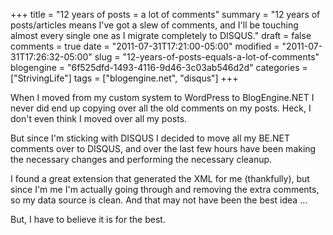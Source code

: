 +++
title = "12 years of posts = a lot of comments"
summary = "12 years of posts/articles means I've got a slew of comments, and I'll be touching almost every single one as I migrate completely to DISQUS."
draft = false
comments = true
date = "2011-07-31T17:21:00-05:00"
modified = "2011-07-31T17:26:32-05:00"
slug = "12-years-of-posts-equals-a-lot-of-comments"
blogengine = "6f525dfd-1493-4116-9d46-3c03ab546d2d"
categories = ["StrivingLife"]
tags = ["blogengine.net", "disqus"]
+++

<p>When I moved from my custom system to WordPress to BlogEngine.NET I never did end up copying over all the old comments on my posts. Heck, I don't even think I moved over all my posts.</p>
<p>But since I'm sticking with DISQUS I decided to move all my BE.NET comments over to DISQUS, and over the last few hours have been making the necessary changes and performing the necessary cleanup.&nbsp;</p>
<p>I found a great extension that generated the XML for me (thankfully), but since I'm me I'm actually going through and removing the extra comments, so my data source is clean. And that may not have been the best idea ...</p>
<p>But, I have to believe it is for the best.</p>

